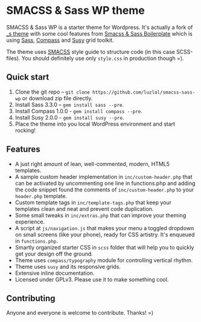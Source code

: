 # SMACSS & Sass WP theme

SMACSS & Sass WP is a starter theme for Wordpress. It's actually a fork of [_s theme](http://underscores.me) with some cool features from [Smacss & Sass Boilerplate](https://github.com/luzlol/smacss-sass-boilerplate) which is using [Sass](http://sass-lang.com), [Compass](http://compass-style.org) and [Susy](http://susy.oddbird.net) grid toolkit.

The theme uses [SMACSS](http://smacss.com) style guide to structure code (in this case SCSS-files). You should definitely use only `style.css` in production though =).

## Quick start

1. Clone the git repo – `git clone https://github.com/luzlol/smacss-sass-wp` or download zip file directly.
2. Install Sass 3.3.0 – `gem install sass --pre`.
3. Install Compass 1.0.0 - `gem install compass --pre`.
4. Install Susy 2.0.0 - `gem install susy --pre`.
5. Place the theme into you local WordPress environment and start rocking!

## Features

* A just right amount of lean, well-commented, modern, HTML5 templates.
* A sample custom header implementation in `inc/custom-header.php` that can be activated by uncommenting one line in functions.php and adding the code snippet found the comments of `inc/custom-header.php` to your `header.php` template.
* Custom template tags in `inc/template-tags.php` that keep your templates clean and neat and prevent code duplication.
* Some small tweaks in `inc/extras.php` that can improve your theming experience.
* A script at `js/navigation.js` that makes your menu a toggled dropdown on small screens (like your phone), ready for CSS artistry. It's enqueued in `functions.php`.
* Smartly organized starter CSS in `scss` folder that will help you to quickly get your design off the ground.
* Theme uses `compass/typography` module for controlling vertical rhythm.
* Theme uses `susy` and its responsive grids.
* Extensive inline documentation.
* Licensed under GPLv3. Please use it to make something cool.

## Contributing

Anyone and everyone is welcome to contribute. Thanks! =)